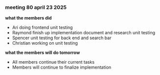 ### meeting 80 april 23 2025
**what the members did**
- Ari doing frontend unit testing
- Raymond finish up implementation document and research unit testing
- Spencer unit testing for back end and search bar
- Christian working on unit testing

**what the members will do tomorrow**
- All members continue their current tasks 
- Members will continue to finalize implementation